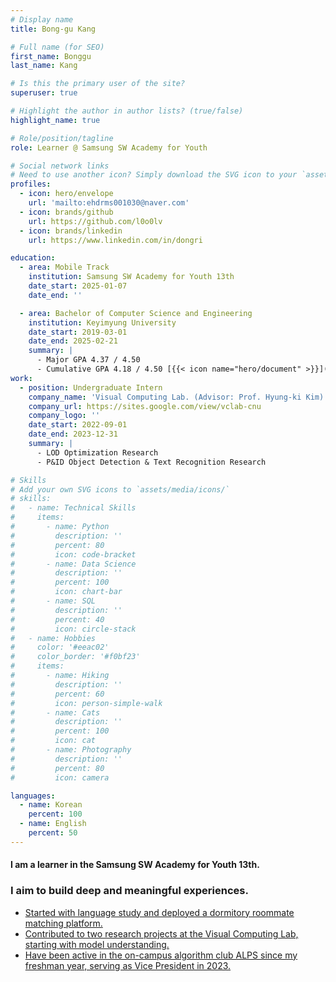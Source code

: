 ```yaml
---
# Display name
title: Bong-gu Kang

# Full name (for SEO)
first_name: Bonggu
last_name: Kang

# Is this the primary user of the site?
superuser: true

# Highlight the author in author lists? (true/false)
highlight_name: true

# Role/position/tagline
role: Learner @ Samsung SW Academy for Youth

# Social network links
# Need to use another icon? Simply download the SVG icon to your `assets/media/icons/` folder.
profiles:
  - icon: hero/envelope
    url: 'mailto:ehdrms001030@naver.com'
  - icon: brands/github
    url: https://github.com/l0o0lv
  - icon: brands/linkedin
    url: https://www.linkedin.com/in/dongri

education:
  - area: Mobile Track
    institution: Samsung SW Academy for Youth 13th
    date_start: 2025-01-07
    date_end: ''

  - area: Bachelor of Computer Science and Engineering
    institution: Keyimyung University
    date_start: 2019-03-01
    date_end: 2025-02-21
    summary: |
      - Major GPA 4.37 / 4.50
      - Cumulative GPA 4.18 / 4.50 [{{< icon name="hero/document" >}}](../certifications/성적증명서_ENG.pdf)
work:
  - position: Undergraduate Intern
    company_name: 'Visual Computing Lab. (Advisor: Prof. Hyung-ki Kim)'
    company_url: https://sites.google.com/view/vclab-cnu
    company_logo: ''
    date_start: 2022-09-01
    date_end: 2023-12-31
    summary: |
      - LOD Optimization Research
      - P&ID Object Detection & Text Recognition Research

# Skills
# Add your own SVG icons to `assets/media/icons/`
# skills:
#   - name: Technical Skills
#     items:
#       - name: Python
#         description: ''
#         percent: 80
#         icon: code-bracket
#       - name: Data Science
#         description: ''
#         percent: 100
#         icon: chart-bar
#       - name: SQL
#         description: ''
#         percent: 40
#         icon: circle-stack
#   - name: Hobbies
#     color: '#eeac02'
#     color_border: '#f0bf23'
#     items:
#       - name: Hiking
#         description: ''
#         percent: 60
#         icon: person-simple-walk
#       - name: Cats
#         description: ''
#         percent: 100
#         icon: cat
#       - name: Photography
#         description: ''
#         percent: 80
#         icon: camera

languages:
  - name: Korean
    percent: 100
  - name: English
    percent: 50
---
```


#### I am a learner in the Samsung SW Academy for Youth 13th.
### I aim to build deep and meaningful experiences.
- [Started with language study and deployed a dormitory roommate matching platform.](projects/roomie/)
- [Contributed to two research projects at the Visual Computing Lab, starting with model understanding.](publication/)
- [Have been active in the on-campus algorithm club ALPS since my freshman year, serving as Vice President in 2023.](activities/alps/)